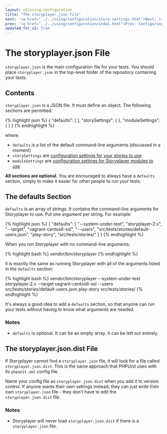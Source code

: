 ```yaml
---
layout: v2/using-configuration
title: "The storyplayer.json File"
next: '<a href="../../using/configuration/story-settings.html">Next: storySettings Section</a>'
prev: '<a href="../../using/configuration/index.html">Prev: Configuring Storyplayer</a>'
updated_for_v2: true
---
```


# The storyplayer.json File

`storyplayer.json` is the main configuration file for your tests.  You should place `storyplayer.json` in the top-level folder of the repository containing your tests.

## Contents

`storyplayer.json` is a JSON file. It must define an object. The following sections are permitted:

{% highlight json %}
{
    "defaults": [ ],
    "storySettings": { },
    "moduleSettings": { }
}
{% endhighlight %}

where:

* `defaults` is a list of the default command-line arguments (discussed in a moment)
* `storySettings` are [configuration settings for your stories to use](story-settings.html)
* `moduleSettings` are [configuration settings for Storyplayer modules to use](module-settings.html)

__All sections are optional.__  You are encouraged to always have a `defaults` section, simply to make it easier for other people to run your tests.

## The defaults Section

`defaults` is an array of strings. It contains the command-line arguments for Storyplayer to use. Put one argument per string.  For example:

{% highlight json %}
{
    "defaults": [
        "--system-under-test", "storyplayer-2.x",
        "--target", "vagrant-centos6-ssl",
        "--users", "src/tests/stories/default-users.json",
        "play-story", "src/tests/stories/"
    ]
}
{% endhighlight %}

When you run Storyplayer with no command-line arguments:

{% highlight bash %}
vendor/bin/storyplayer
{% endhighlight %}

it is exactly the same as running Storyplayer with all of the arguments listed in the `defaults` section:

{% highlight bash %}
vendor/bin/storyplayer --system-under-test storyplayer-2.x --target vagrant-centos6-ssl --users src/tests/stories/default-users.json play-story src/tests/stories/
{% endhighlight %}

It's always a good idea to add a `defaults` section, so that anyone can run your tests without having to know what arguments are needed.

### Notes

* `defaults` is optional. It can be an empty array. It can be left out entirely.

## The storyplayer.json.dist File

If Storyplayer cannot find a `storyplayer.json` file, it will look for a file called `storyplayer.json.dist`.  This is the same approach that PHPUnit uses with its `phpunit.xml` config file.

Name your config file as `storyplayer.json.dist` when you add it to version control. If anyone wants their own settings instead, they can just write their own `storyplayer.json` file - they don't have to edit the `storyplayer.json.dist` file.

### Notes

* Storyplayer will never load `storyplayer.json.dist` if there is a `storyplayer.json` file.